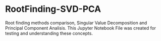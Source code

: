 # RootFinding-SVD-PCA
Root finding methods comparison, Singular Value Decomposition and Principal Component Analisis.
This Jupyter Notebook File was created for testing and understanding these concepts.
